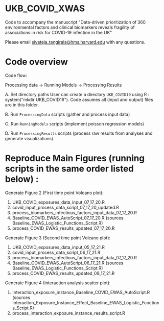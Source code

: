# UKB_COVID_XWAS
Code to accompany the manuscript "Data-driven prioritization of 360 environmental factors and clinical biomarkers reveals fragility of associations in risk for COVID-19 infection in the UK"

Please email sivateja_tangirala@hms.harvard.edu with any questions.


# Code overview

Code flow:

Processing data -> Running Models -> Processing Results

A. Set directory paths
   User can create a directory `UKB_COVID19` using R : system("mkdir UKB_COVID19"). Code assumes all (input and output) files are in this folder.

B. Run `ProcessingData` scripts (gather and process input data)

C. Run `RunningModels` scripts (implement poisson regression models)

D. Run `ProcessingResults` scripts (process raw results from analyses and generate visualizations)

# Reproduce Main Figures (running scripts in the same order listed below) :

Generate Figure 2 (First time point Volcano plot):

1. UKB_COVID_exposures_data_input_07_17_20.R
2. covid_input_process_data_script_07_17_20_updated.R
3. process_biomarkers_infectious_factors_input_data_07_17_20.R
4. Baseline_COVID_EWAS_AutoScript_07_17_20.R (sources Baseline_EWAS_Logistic_Functions_Script.R)
5. process_COVID_EWAS_results_updated_07_17_20.R

Generate Figure 3 (Second time point Volcano plot):

1. UKB_COVID_exposures_data_input_05_17_21.R
2. covid_input_process_data_script_06_17_21.R
3. process_biomarkers_infectious_factors_input_data_07_17_20.R
4. Baseline_COVID_EWAS_AutoScript_06_17_21.R (sources Baseline_EWAS_Logistic_Functions_Script.R)
5. process_COVID_EWAS_results_updated_06_17_21.R

Generate Figure 4 (Interaction analysis scatter plot):

1. Interaction_exposure_instance_Baseline_COVID_EWAS_AutoScript.R (sources Interaction_Exposure_Instance_Effect_Baseline_EWAS_Logistic_Functions_Script.R)
2. process_interaction_exposure_instance_results_script.R

 




